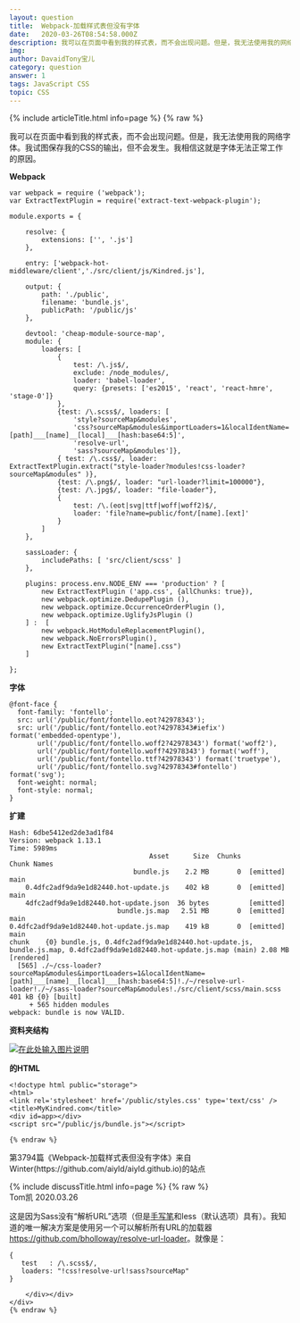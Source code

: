 ```yaml
---
layout: question
title:  Webpack-加载样式表但没有字体
date:   2020-03-26T08:54:58.000Z
description: 我可以在页面中看到我的样式表，而不会出现问题。但是，我无法使用我的网络字体。我试图保存我的CSS的输出，但不会发生。我相信这就是字体无法正常工作的原因。...
img: 
author: DavaidTony宝儿
category: question
answer: 1
tags: JavaScript CSS
topic: CSS
---
```

<div class="article-root">
  <div class="article">
    {% include articleTitle.html info=page %}
    {% raw %}
    <div class="article-content"><p><font style="vertical-align: inherit;"><font style="vertical-align: inherit;">我可以在页面中看到我的样式表，而不会出现问题。</font><font style="vertical-align: inherit;">但是，我无法使用我的网络字体。</font><font style="vertical-align: inherit;">我试图保存我的CSS的输出，但不会发生。</font><font style="vertical-align: inherit;">我相信这就是字体无法正常工作的原因。</font></font></p>

<p><strong><font style="vertical-align: inherit;"><font style="vertical-align: inherit;">Webpack</font></font></strong></p>

<pre><code>var webpack = require ('webpack');<font></font>
var ExtractTextPlugin = require('extract-text-webpack-plugin');<font></font>
<font></font>
module.exports = {<font></font>
<font></font>
    resolve: {<font></font>
        extensions: ['', '.js']<font></font>
    },<font></font>
<font></font>
    entry: ['webpack-hot-middleware/client','./src/client/js/Kindred.js'],<font></font>
<font></font>
    output: {<font></font>
        path: './public',<font></font>
        filename: 'bundle.js',<font></font>
        publicPath: '/public/js'<font></font>
    },<font></font>
<font></font>
    devtool: 'cheap-module-source-map',<font></font>
    module: {<font></font>
        loaders: [<font></font>
            {<font></font>
                test: /\.js$/,<font></font>
                exclude: /node_modules/,<font></font>
                loader: 'babel-loader',<font></font>
                query: {presets: ['es2015', 'react', 'react-hmre', 'stage-0']}<font></font>
            },<font></font>
            {test: /\.scss$/, loaders: [<font></font>
                'style?sourceMap&amp;modules',<font></font>
                'css?sourceMap&amp;modules&amp;importLoaders=1&amp;localIdentName=[path]___[name]__[local]___[hash:base64:5]',<font></font>
                'resolve-url',<font></font>
                'sass?sourceMap&amp;modules']},<font></font>
            { test: /\.css$/, loader: ExtractTextPlugin.extract("style-loader?modules!css-loader?sourceMap&amp;modules" )},<font></font>
            {test: /\.png$/, loader: "url-loader?limit=100000"},<font></font>
            {test: /\.jpg$/, loader: "file-loader"},<font></font>
            {<font></font>
                test: /\.(eot|svg|ttf|woff|woff2)$/,<font></font>
                loader: 'file?name=public/font/[name].[ext]'<font></font>
            }<font></font>
        ]<font></font>
    },<font></font>
<font></font>
    sassLoader: {<font></font>
        includePaths: [ 'src/client/scss' ]<font></font>
    },<font></font>
<font></font>
    plugins: process.env.NODE_ENV === 'production' ? [<font></font>
        new ExtractTextPlugin ('app.css', {allChunks: true}),<font></font>
        new webpack.optimize.DedupePlugin (),<font></font>
        new webpack.optimize.OccurrenceOrderPlugin (),<font></font>
        new webpack.optimize.UglifyJsPlugin ()<font></font>
    ] :  [<font></font>
        new webpack.HotModuleReplacementPlugin(),<font></font>
        new webpack.NoErrorsPlugin(),<font></font>
        new ExtractTextPlugin("[name].css")<font></font>
    ]<font></font>
<font></font>
};<font></font>
</code></pre>

<p><strong><font style="vertical-align: inherit;"><font style="vertical-align: inherit;">字体</font></font></strong></p>

<pre><code>@font-face {<font></font>
  font-family: 'fontello';<font></font>
  src: url('/public/font/fontello.eot?42978343');<font></font>
  src: url('/public/font/fontello.eot?42978343#iefix') format('embedded-opentype'),<font></font>
       url('/public/font/fontello.woff2?42978343') format('woff2'),<font></font>
       url('/public/font/fontello.woff?42978343') format('woff'),<font></font>
       url('/public/font/fontello.ttf?42978343') format('truetype'),<font></font>
       url('/public/font/fontello.svg?42978343#fontello') format('svg');<font></font>
  font-weight: normal;<font></font>
  font-style: normal;<font></font>
}<font></font>
</code></pre>

<p><strong><font style="vertical-align: inherit;"><font style="vertical-align: inherit;">扩建</font></font></strong></p>

<pre><code>Hash: 6dbe5412ed2de3ad1f84<font></font>
Version: webpack 1.13.1<font></font>
Time: 5989ms<font></font>
                                   Asset      Size  Chunks             Chunk Names<font></font>
                               bundle.js    2.2 MB       0  [emitted]  main<font></font>
    0.4dfc2adf9da9e1d82440.hot-update.js    402 kB       0  [emitted]  main<font></font>
    4dfc2adf9da9e1d82440.hot-update.json  36 bytes          [emitted]  <font></font>
                           bundle.js.map   2.51 MB       0  [emitted]  main<font></font>
0.4dfc2adf9da9e1d82440.hot-update.js.map    419 kB       0  [emitted]  main<font></font>
chunk    {0} bundle.js, 0.4dfc2adf9da9e1d82440.hot-update.js, bundle.js.map, 0.4dfc2adf9da9e1d82440.hot-update.js.map (main) 2.08 MB [rendered]<font></font>
  [565] ./~/css-loader?sourceMap&amp;modules&amp;importLoaders=1&amp;localIdentName=[path]___[name]__[local]___[hash:base64:5]!./~/resolve-url-loader!./~/sass-loader?sourceMap&amp;modules!./src/client/scss/main.scss 401 kB {0} [built]<font></font>
     + 565 hidden modules<font></font>
webpack: bundle is now VALID.<font></font>
</code></pre>

<p><strong><font style="vertical-align: inherit;"><font style="vertical-align: inherit;">资料夹结构</font></font></strong></p>

<p><a href="https://www.samyoc.com//uploads/users/6920/images/thumbnails/1585212898644.png" data-src="https://www.samyoc.com//uploads/users/6920/images/1585212898644.png" rel="noreferrer"><img src="https://i.stack.imgur.com/tnXBJ.png" alt="在此处输入图片说明"></a></p>

<p><strong><font style="vertical-align: inherit;"><font style="vertical-align: inherit;">的HTML</font></font></strong></p>

<pre><code>&lt;!doctype html public="storage"&gt;<font></font>
&lt;html&gt;<font></font>
&lt;link rel='stylesheet' href='/public/styles.css' type='text/css' /&gt;<font></font>
&lt;title&gt;MyKindred.com&lt;/title&gt;<font></font>
&lt;div id=app&gt;&lt;/div&gt;<font></font>
&lt;script src="/public/js/bundle.js"&gt;&lt;/script&gt;<font></font>
</code></pre></div>
    {% endraw %}
  </div>
  <p class="winter_mark">第3794篇《Webpack-加载样式表但没有字体》来自Winter(https://github.com/aiyld/aiyld.github.io)的站点</p>
  <div class="discuss-wrapper">
    {% include discussTitle.html info=page %}
    {% raw %}
    <div class="discuss-list">
    <div class="discuss-item">
        <div class="discuss-parent">
          <div class="discuss-meta">
            <span class="discuss-user">Tom凯</span>
            <span class="discuss-time">2020.03.26</span>
          </div>
          <div class="discuss-comment"><p><font style="vertical-align: inherit;"><font style="vertical-align: inherit;">这是因为Sass没有“解析URL”选项（但是</font></font><a href="http://stylus-lang.com/docs/executable.html" rel="nofollow"><font style="vertical-align: inherit;"><font style="vertical-align: inherit;">手写笔</font></font></a><font style="vertical-align: inherit;"><font style="vertical-align: inherit;">和less（默认选项）具有）。</font><font style="vertical-align: inherit;">我知道的唯一解决方案是使用另一个可以解析所有URL的加载器</font></font><a href="https://github.com/bholloway/resolve-url-loader" rel="nofollow"><font style="vertical-align: inherit;"><font style="vertical-align: inherit;">https://github.com/bholloway/resolve-url-loader</font></font></a><font style="vertical-align: inherit;"><font style="vertical-align: inherit;">。</font><font style="vertical-align: inherit;">就像是：</font></font></p>

<pre><code>{<font></font>
   test   : /\.scss$/,<font></font>
   loaders: "!css!resolve-url!sass?sourceMap"<font></font>
}   <font></font>
</code></pre></div>
        </div></div>
    </div>
    {% endraw %}
  </div>
<div>
